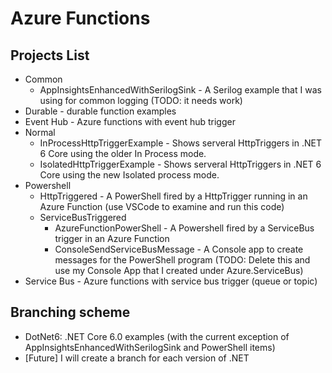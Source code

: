 # Azure Functions

## Projects List
- Common
   - AppInsightsEnhancedWithSerilogSink - A Serilog example that I was using for common logging (TODO: it needs work)
- Durable - durable function examples
- Event Hub - Azure functions with event hub trigger
- Normal
   - InProcessHttpTriggerExample - Shows serveral HttpTriggers in .NET 6 Core using the older In Process mode.
   - IsolatedHttpTriggerExample - Shows serveral HttpTriggers in .NET 6 Core using the new Isolated process mode.
- Powershell 
   - HttpTriggered - A PowerShell fired by a HttpTrigger running in an Azure Function (use VSCode to examine and run this code)
   - ServiceBusTriggered 
      - AzureFunctionPowerShell - A Powershell fired by a ServiceBus trigger in an Azure Function
      - ConsoleSendServiceBusMessage - A Console app to create messages for the PowerShell program (TODO: Delete this and use my Console App that I created under Azure.ServiceBus)
- Service Bus - Azure functions with service bus trigger (queue or topic)

## Branching scheme
- DotNet6: .NET Core 6.0 examples (with the current exception of AppInsightsEnhancedWithSerilogSink and PowerShell items)
- [Future] I will create a branch for each version of .NET 
